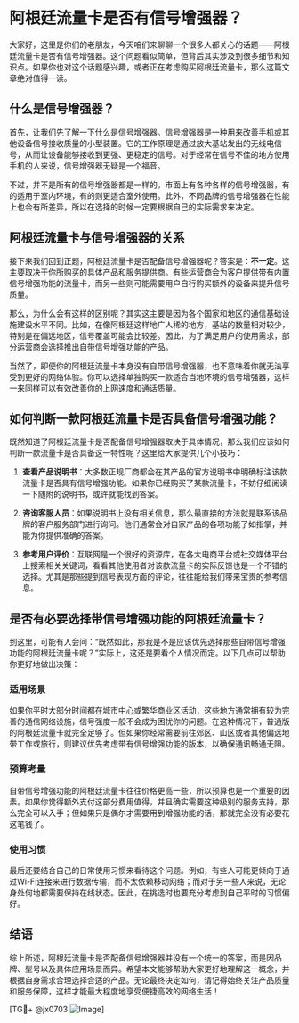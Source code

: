 # 阿根廷流量卡是否有信号增强器？

大家好，这里是你们的老朋友，今天咱们来聊聊一个很多人都关心的话题——阿根廷流量卡是否有信号增强器。这个问题看似简单，但背后其实涉及到很多细节和知识点。如果你也对这个话题感兴趣，或者正在考虑购买阿根廷流量卡，那么这篇文章绝对值得一读。

## 什么是信号增强器？

首先，让我们先了解一下什么是信号增强器。信号增强器是一种用来改善手机或其他设备信号接收质量的小型装置。它的工作原理是通过放大基站发出的无线电信号，从而让设备能够接收到更强、更稳定的信号。对于经常在信号不佳的地方使用手机的人来说，信号增强器无疑是一个福音。

不过，并不是所有的信号增强器都是一样的。市面上有各种各样的信号增强器，有的适用于室内环境，有的则更适合室外使用。此外，不同品牌的信号增强器在性能上也会有所差异，所以在选择的时候一定要根据自己的实际需求来决定。

## 阿根廷流量卡与信号增强器的关系

接下来我们回到正题，阿根廷流量卡是否配备信号增强器呢？答案是：**不一定**。这主要取决于你所购买的具体产品和服务提供商。有些运营商会为客户提供带有内置信号增强功能的流量卡，而另一些则可能需要用户自行购买额外的设备来提升信号质量。

那么，为什么会有这样的区别呢？其实这主要是因为各个国家和地区的通信基础设施建设水平不同。比如，在像阿根廷这样地广人稀的地方，基站的数量相对较少，特别是在偏远地区，信号覆盖可能会比较差。因此，为了满足用户的使用需求，部分运营商会选择推出自带信号增强功能的产品。

当然了，即便你的阿根廷流量卡本身没有自带信号增强器，也不意味着你就无法享受到更好的网络体验。你可以选择单独购买一款适合当地环境的信号增强器，这样一来同样可以有效改善你的上网速度和通话质量。

## 如何判断一款阿根廷流量卡是否具备信号增强功能？

既然知道了阿根廷流量卡是否配备信号增强器取决于具体情况，那么我们应该如何判断一款流量卡是否具备这一特性呢？这里给大家提供几个小技巧：

1. **查看产品说明书**：大多数正规厂商都会在其产品的官方说明书中明确标注该款流量卡是否具有信号增强功能。如果你已经购买了某款流量卡，不妨仔细阅读一下随附的说明书，或许就能找到答案。
   
2. **咨询客服人员**：如果说明书上没有相关信息，那么最直接的方法就是联系该品牌的客户服务部门进行询问。他们通常会对自家产品的各项功能了如指掌，并能为你提供准确的答案。

3. **参考用户评价**：互联网是一个很好的资源库，在各大电商平台或社交媒体平台上搜索相关关键词，看看其他使用者对该款流量卡的实际反馈也是一个不错的选择。尤其是那些提到信号表现方面的评论，往往能给我们带来宝贵的参考信息。

## 是否有必要选择带信号增强功能的阿根廷流量卡？

到这里，可能有人会问：“既然如此，那我是不是应该优先选择那些自带信号增强功能的阿根廷流量卡呢？”实际上，这还是要看个人情况而定。以下几点可以帮助你更好地做出决策：

### 适用场景
如果你平时大部分时间都在城市中心或繁华商业区活动，这些地方通常拥有较为完善的通信网络设施，信号强度一般不会成为困扰你的问题。在这种情况下，普通版的阿根廷流量卡就完全足够了。但如果你经常需要前往郊区、山区或者其他偏远地带工作或旅行，则建议优先考虑带有信号增强功能的版本，以确保通讯畅通无阻。

### 预算考量
自带信号增强功能的阿根廷流量卡往往价格更高一些，所以预算也是一个重要的因素。如果你觉得额外支付这部分费用值得，并且确实需要这种级别的服务支持，那么完全可以入手；但如果只是偶尔才需要用到增强功能的话，那就完全没有必要花这笔钱了。

### 使用习惯
最后还要结合自己的日常使用习惯来看待这个问题。例如，有些人可能更倾向于通过Wi-Fi连接来进行数据传输，而不太依赖移动网络；而对于另一些人来说，无论身处何地都需要保持在线状态。因此，在挑选时也要充分考虑到自己平时的习惯偏好。

## 结语

综上所述，阿根廷流量卡是否配备信号增强器并没有一个统一的答案，而是因品牌、型号以及具体应用场景而异。希望本文能够帮助大家更好地理解这一概念，并根据自身需求合理选择合适的产品。无论最终决定如何，请记得始终关注产品质量和服务保障，这样才能最大程度地享受便捷高效的网络生活！

[TG💪+ @jx0703 ![Image](https://github.com/user-attachments/assets/dbca1d08-cadb-493c-b0ec-ad6f7a83f270)]